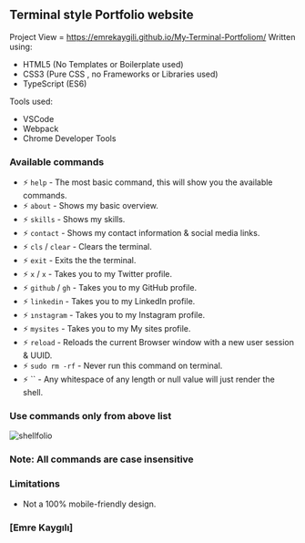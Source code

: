 

## Terminal style Portfolio website

Project View = https://emrekaygili.github.io/My-Terminal-Portfoliom/
Written using:

- HTML5 (No Templates or Boilerplate used)
- CSS3 (Pure CSS , no Frameworks or Libraries used)
- TypeScript (ES6)

Tools used:

- VSCode
- Webpack
- Chrome Developer Tools

### Available commands

- ⚡ `help` - The most basic command, this will show you the available commands.
- ⚡ `about` - Shows my basic overview.
- ⚡ `skills` - Shows my skills.
- ⚡ `contact` - Shows my contact information & social media links.
- ⚡ `cls` / `clear` - Clears the terminal.
- ⚡ `exit` - Exits the the terminal.
- ⚡ `x` / `x` - Takes you to my Twitter profile.
- ⚡ `github` / `gh` - Takes you to my GitHub profile.
- ⚡ `linkedin` - Takes you to my LinkedIn profile.
- ⚡ `ınstagram` - Takes you to my Instagram profile.
- ⚡ `mysites` - Takes you to my My sites profile.
- ⚡ `reload` - Reloads the current Browser window with a new user session & UUID.
- ⚡ `sudo rm -rf` - Never run this command on terminal.
- ⚡ `` - Any whitespace of any length or null value will just render the shell.

### Use commands only from above list

![shellfolio](https://github.com/emrekaygili/emrekaygili.github.io/blob/main/Screenshots/image.gif)

### Note: All commands are case insensitive

### Limitations

- Not a 100% mobile-friendly design.

### [Emre Kaygılı]
